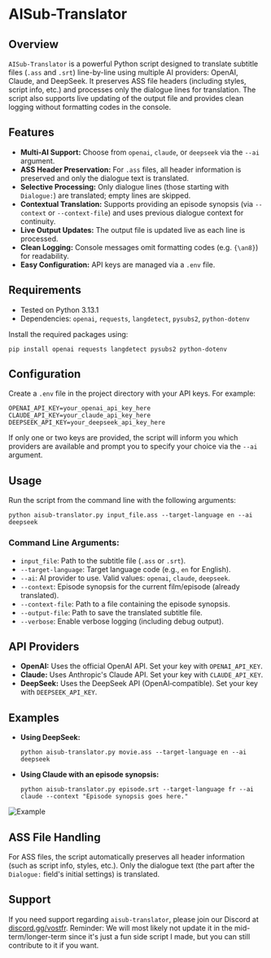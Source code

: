 # AISub-Translator

## Overview
`AISub-Translator` is a powerful Python script designed to translate subtitle files (`.ass` and `.srt`) line-by-line using multiple AI providers: OpenAI, Claude, and DeepSeek. It preserves ASS file headers (including styles, script info, etc.) and processes only the dialogue lines for translation. The script also supports live updating of the output file and provides clean logging without formatting codes in the console.

## Features
- **Multi-AI Support:** Choose from `openai`, `claude`, or `deepseek` via the `--ai` argument.
- **ASS Header Preservation:** For `.ass` files, all header information is preserved and only the dialogue text is translated.
- **Selective Processing:** Only dialogue lines (those starting with `Dialogue:`) are translated; empty lines are skipped.
- **Contextual Translation:** Supports providing an episode synopsis (via `--context` or `--context-file`) and uses previous dialogue context for continuity.
- **Live Output Updates:** The output file is updated live as each line is processed.
- **Clean Logging:** Console messages omit formatting codes (e.g. `{\an8}`) for readability.
- **Easy Configuration:** API keys are managed via a `.env` file.

## Requirements
- Tested on Python 3.13.1
- Dependencies: `openai`, `requests`, `langdetect`, `pysubs2`, `python-dotenv`

Install the required packages using:

```pip install openai requests langdetect pysubs2 python-dotenv```

## Configuration
Create a `.env` file in the project directory with your API keys. For example:

`OPENAI_API_KEY=your_openai_api_key_here`  
`CLAUDE_API_KEY=your_claude_api_key_here`  
`DEEPSEEK_API_KEY=your_deepseek_api_key_here`

If only one or two keys are provided, the script will inform you which providers are available and prompt you to specify your choice via the `--ai` argument.

## Usage
Run the script from the command line with the following arguments:

```python aisub-translator.py input_file.ass --target-language en --ai deepseek```

### Command Line Arguments:
- `input_file`: Path to the subtitle file (`.ass` or `.srt`).
- `--target-language`: Target language code (e.g., `en` for English).
- `--ai`: AI provider to use. Valid values: `openai`, `claude`, `deepseek`.
- `--context`: Episode synopsis for the current film/episode (already translated).
- `--context-file`: Path to a file containing the episode synopsis.
- `--output-file`: Path to save the translated subtitle file.
- `--verbose`: Enable verbose logging (including debug output).

## API Providers
- **OpenAI:** Uses the official OpenAI API. Set your key with `OPENAI_API_KEY`.
- **Claude:** Uses Anthropic's Claude API. Set your key with `CLAUDE_API_KEY`.
- **DeepSeek:** Uses the DeepSeek API (OpenAI‑compatible). Set your key with `DEEPSEEK_API_KEY`.

## Examples
- **Using DeepSeek:**

  ```python aisub-translator.py movie.ass --target-language en --ai deepseek```

- **Using Claude with an episode synopsis:**

  ```python aisub-translator.py episode.srt --target-language fr --ai claude --context "Episode synopsis goes here."```

![Example](https://i.ibb.co/5XRMDfYJ/image.png)

## ASS File Handling
For ASS files, the script automatically preserves all header information (such as script info, styles, etc.). Only the dialogue text (the part after the `Dialogue:` field's initial settings) is translated.

## Support
If you need support regarding `aisub-translator`, please join our Discord at [discord.gg/vostfr](https://discord.gg/vostfr).
Reminder: We will most likely not update it in the mid-term/longer-term since it's just a fun side script I made, but you can still contribute to it if you want.

